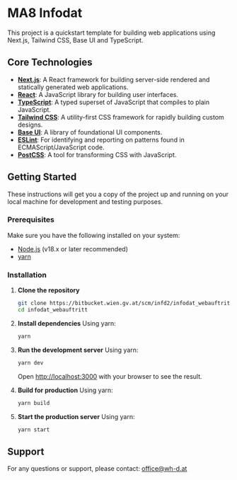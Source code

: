 # MA8 Infodat

This project is a quickstart template for building web applications using Next.js, Tailwind CSS, Base UI and TypeScript.

## Core Technologies

- **[Next.js](https://nextjs.org/)**: A React framework for building server-side rendered and statically generated web applications.
- **[React](https://react.dev/)**: A JavaScript library for building user interfaces.
- **[TypeScript](https://www.typescriptlang.org/)**: A typed superset of JavaScript that compiles to plain JavaScript.
- **[Tailwind CSS](https://tailwindcss.com/)**: A utility-first CSS framework for rapidly building custom designs.
- **[Base UI](https://mui.com/base-ui/)**: A library of foundational UI components.
- **[ESLint](https://eslint.org/)**: For identifying and reporting on patterns found in ECMAScript/JavaScript code.
- **[PostCSS](https://postcss.org/)**: A tool for transforming CSS with JavaScript.

## Getting Started

These instructions will get you a copy of the project up and running on your local machine for development and testing purposes.

### Prerequisites

Make sure you have the following installed on your system:

- [Node.js](https://nodejs.org/) (v18.x or later recommended)
- [yarn](https://yarnpkg.com/)

### Installation

1.  **Clone the repository**

    ```bash
    git clone https://bitbucket.wien.gv.at/scm/infd2/infodat_webauftritt.git
    cd infodat_webauftritt
    ```

2.  **Install dependencies**
    Using yarn:

    ```bash
    yarn
    ```

3.  **Run the development server**
    Using yarn:

    ```bash
    yarn dev
    ```

    Open [http://localhost:3000](http://localhost:3000) with your browser to see the result.

4.  **Build for production**
    Using yarn:

    ```bash
    yarn build
    ```

5.  **Start the production server**
    Using yarn:
    ```bash
    yarn start
    ```

## Support

For any questions or support, please contact: office@wh-d.at
